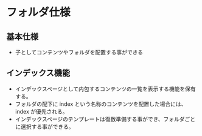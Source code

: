 # フォルダ仕様

## 基本仕様
- 子としてコンテンツやフォルダを配置する事ができる

## インデックス機能
- インデックスページとして内包するコンテンツの一覧を表示する機能を保有する。
- フォルダの配下に index という名称のコンテンツを配置した場合には、index が優先される。
- インデックスページのテンプレートは復数準備する事ができ、フォルダごとに選択する事ができる。